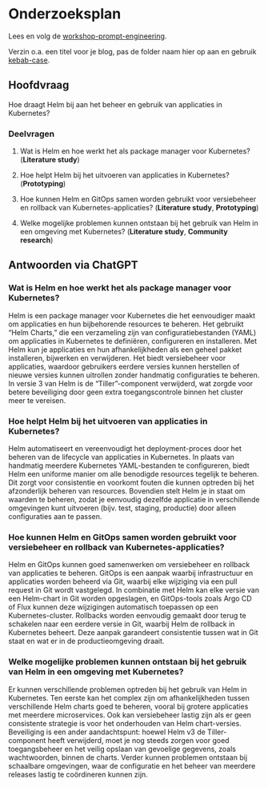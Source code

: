 # Onderzoeksplan

Lees en volg de [workshop-prompt-engineering](https://minordevops.nl/week-5-slack-ops/workshop-onderzoeksplan-prompt-engineering.html).

Verzin o.a. een titel voor je blog, pas de folder naam hier op aan en gebruik [kebab-case](https://en.toolpage.org/tool/kebabcase).

## Hoofdvraag
Hoe draagt Helm bij aan het beheer en gebruik van applicaties in Kubernetes?

### Deelvragen

1. Wat is Helm en hoe werkt het als package manager voor Kubernetes? (**Literature study**)

2. Hoe helpt Helm bij het uitvoeren van applicaties in Kubernetes? (**Prototyping**)

3. Hoe kunnen Helm en GitOps samen worden gebruikt voor versiebeheer en rollback van Kubernetes-applicaties? (**Literature study**, **Prototyping**)

4. Welke mogelijke problemen kunnen ontstaan bij het gebruik van Helm in een omgeving met Kubernetes? (**Literature study**, **Community research**)

## Antwoorden via ChatGPT

### Wat is Helm en hoe werkt het als package manager voor Kubernetes?
Helm is een package manager voor Kubernetes die het eenvoudiger maakt om applicaties en hun bijbehorende resources te beheren. Het gebruikt “Helm Charts,” die een verzameling zijn van configuratiebestanden (YAML) om applicaties in Kubernetes te definiëren, configureren en installeren. Met Helm kun je applicaties en hun afhankelijkheden als een geheel pakket installeren, bijwerken en verwijderen. Het biedt versiebeheer voor applicaties, waardoor gebruikers eerdere versies kunnen herstellen of nieuwe versies kunnen uitrollen zonder handmatig configuraties te beheren. In versie 3 van Helm is de “Tiller”-component verwijderd, wat zorgde voor betere beveiliging door geen extra toegangscontrole binnen het cluster meer te vereisen.

### Hoe helpt Helm bij het uitvoeren van applicaties in Kubernetes?
Helm automatiseert en vereenvoudigt het deployment-proces door het beheren van de lifecycle van applicaties in Kubernetes. In plaats van handmatig meerdere Kubernetes YAML-bestanden te configureren, biedt Helm een uniforme manier om alle benodigde resources tegelijk te beheren. Dit zorgt voor consistentie en voorkomt fouten die kunnen optreden bij het afzonderlijk beheren van resources. Bovendien stelt Helm je in staat om waarden te beheren, zodat je eenvoudig dezelfde applicatie in verschillende omgevingen kunt uitvoeren (bijv. test, staging, productie) door alleen configuraties aan te passen.

### Hoe kunnen Helm en GitOps samen worden gebruikt voor versiebeheer en rollback van Kubernetes-applicaties?
Helm en GitOps kunnen goed samenwerken om versiebeheer en rollback van applicaties te beheren. GitOps is een aanpak waarbij infrastructuur en applicaties worden beheerd via Git, waarbij elke wijziging via een pull request in Git wordt vastgelegd. In combinatie met Helm kan elke versie van een Helm-chart in Git worden opgeslagen, en GitOps-tools zoals Argo CD of Flux kunnen deze wijzigingen automatisch toepassen op een Kubernetes-cluster. Rollbacks worden eenvoudig gemaakt door terug te schakelen naar een eerdere versie in Git, waarbij Helm de rollback in Kubernetes beheert. Deze aanpak garandeert consistentie tussen wat in Git staat en wat er in de productieomgeving draait.

### Welke mogelijke problemen kunnen ontstaan bij het gebruik van Helm in een omgeving met Kubernetes?
Er kunnen verschillende problemen optreden bij het gebruik van Helm in Kubernetes. Ten eerste kan het complex zijn om afhankelijkheden tussen verschillende Helm charts goed te beheren, vooral bij grotere applicaties met meerdere microservices. Ook kan versiebeheer lastig zijn als er geen consistente strategie is voor het onderhouden van Helm chart-versies. Beveiliging is een ander aandachtspunt: hoewel Helm v3 de Tiller-component heeft verwijderd, moet je nog steeds zorgen voor goed toegangsbeheer en het veilig opslaan van gevoelige gegevens, zoals wachtwoorden, binnen de charts. Verder kunnen problemen ontstaan bij schaalbare omgevingen, waar de configuratie en het beheer van meerdere releases lastig te coördineren kunnen zijn.